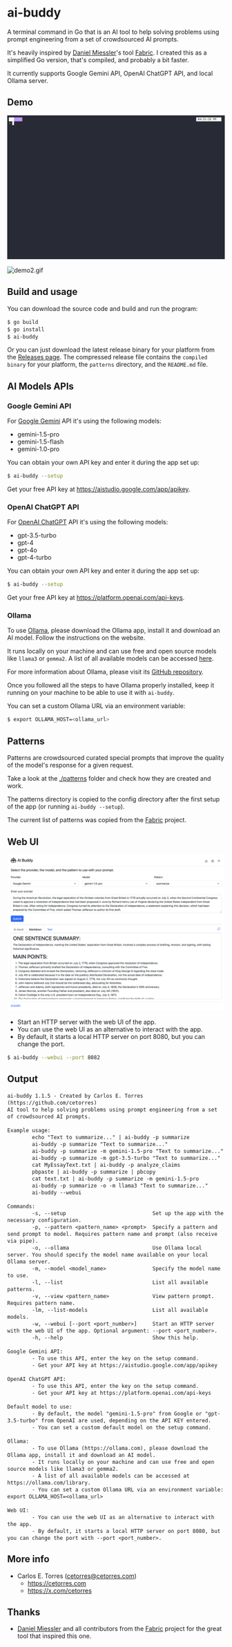 # ai-buddy

A terminal command in Go that is an AI tool to help solving problems using prompt engineering from a set of crowdsourced AI prompts.

It's heavily inspired by [Daniel Miessler](https://github.com/danielmiessler)'s tool [Fabric](https://github.com/danielmiessler/fabric). I created this as a simplified Go version, that's compiled, and probably a bit faster.

It currently supports Google Gemini API, OpenAI ChatGPT API, and local Ollama server.

## Demo

![demo1.gif](./demo1.gif)

![demo2.gif](./demo2.gif)

## Build and usage

You can download the source code and build and run the program:

```sh
$ go build
$ go install
$ ai-buddy
```

Or you can just download the latest release binary for your platform from the [Releases page](https://github.com/cetorres/ai-buddy/releases). The compressed release file contains the `compiled binary` for your platform, the `patterns` directory, and the `README.md` file.

## AI Models APIs

### Google Gemini API

For [Google Gemini](https://gemini.google.com/app) API it's using the following models:

- gemini-1.5-pro
- gemini-1.5-flash
- gemini-1.0-pro

You can obtain your own API key and enter it during the app set up:

```sh
$ ai-buddy --setup
```

Get your free API key at <https://aistudio.google.com/app/apikey>.

### OpenAI ChatGPT API

For [OpenAI ChatGPT](https://chat.openai.com/) API it's using the following models:

- gpt-3.5-turbo
- gpt-4
- gpt-4o
- gpt-4-turbo

You can obtain your own API key and enter it during the app set up:

```sh
$ ai-buddy --setup
```

Get your free API key at <https://platform.openai.com/api-keys>.

### Ollama

To use [Ollama](https://ollama.com), please download the Ollama app, install it and download an AI model. Follow the instructions on the website.

It runs locally on your machine and can use free and open source models like `llama3` or `gemma2`. A list of all available models can be accessed [here](https://ollama.com/library).

For more information about Ollama, please visit its [GitHub repository](https://github.com/ollama/ollama).

Once you followed all the steps to have Ollama properly installed, keep it running on your machine to be able to use it with `ai-buddy`.

You can set a custom Ollama URL via an environment variable:

```sh
$ export OLLAMA_HOST=<ollama_url>
```

## Patterns

Patterns are crowdsourced curated special prompts that improve the quality of the model's response for a given request.

Take a look at the [./patterns](./patterns/) folder and check how they are created and work.

The patterns directory is copied to the config directory after the first setup of the app (or running `ai-buddy --setup`).

The current list of patterns was copied from the [Fabric](https://github.com/danielmiessler/fabric) project.

## Web UI

![webui.png](./webui.png)

- Start an HTTP server with the web UI of the app.
- You can use the web UI as an alternative to interact with the app.
- By default, it starts a local HTTP server on port 8080, but you can change the port.

```sh
$ ai-buddy --webui --port 8082
```

## Output

```
ai-buddy 1.1.5 - Created by Carlos E. Torres (https://github.com/cetorres)
AI tool to help solving problems using prompt engineering from a set of crowdsourced AI prompts.

Example usage:
        echo "Text to summarize..." | ai-buddy -p summarize
        ai-buddy -p summarize "Text to summarize..."
        ai-buddy -p summarize -m gemini-1.5-pro "Text to summarize..."
        ai-buddy -p summarize -m gpt-3.5-turbo "Text to summarize..."
        cat MyEssayText.txt | ai-buddy -p analyze_claims
        pbpaste | ai-buddy -p summarize | pbcopy
        cat text.txt | ai-buddy -p summarize -m gemini-1.5-pro
        ai-buddy -p summarize -o -m llama3 "Text to summarize..."
        ai-buddy --webui

Commands:
        -s, --setup                            Set up the app with the necessary configuration.
        -p, --pattern <pattern_name> <prompt>  Specify a pattern and send prompt to model. Requires pattern name and prompt (also receive via pipe).
        -o, --ollama                           Use Ollama local server. You should specify the model name available on your local Ollama server.
        -m, --model <model_name>               Specify the model name to use.
        -l, --list                             List all available patterns.
        -v, --view <pattern_name>              View pattern prompt. Requires pattern name.
        -lm, --list-models                     List all available models.
        -w, --webui [--port <port_number>]     Start an HTTP server with the web UI of the app. Optional argument: --port <port_number>.
        -h, --help                             Show this help.

Google Gemini API:
        - To use this API, enter the key on the setup command.
        - Get your API key at https://aistudio.google.com/app/apikey

OpenAI ChatGPT API:
        - To use this API, enter the key on the setup command.
        - Get your API key at https://platform.openai.com/api-keys

Default model to use:
        - By default, the model "gemini-1.5-pro" from Google or "gpt-3.5-turbo" from OpenAI are used, depending on the API KEY entered.
        - You can set a custom default model on the setup command.

Ollama:
        - To use Ollama (https://ollama.com), please download the Ollama app, install it and download an AI model.
        - It runs locally on your machine and can use free and open source models like llama3 or gemma2.
        - A list of all available models can be accessed at https://ollama.com/library.
        - You can set a custom Ollama URL via an environment variable: export OLLAMA_HOST=<ollama_url>

Web UI:
        - You can use the web UI as an alternative to interact with the app.
        - By default, it starts a local HTTP server on port 8080, but you can change the port with --port <port_number>.
```

## More info

- Carlos E. Torres (<cetorres@cetorres.com>)
  - <https://cetorres.com>
  - <https://x.com/cetorres>

## Thanks

- [Daniel Miessler](https://github.com/danielmiessler) and all contributors from the [Fabric](https://github.com/danielmiessler/fabric) project for the great tool that inspired this one.
